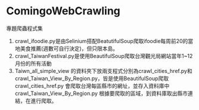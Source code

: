 # ComingoWebCrawling
專題爬蟲程式集
1. crawl_ifoodie.py是由Selinium搭配BeatutifulSoup爬取ifoodie每周前20的當地美食推薦(週數可自行決定)，但只限本島。
2. crawl_TaiwanFestival.py是使用BeautifulSoup爬取台灣觀光局網站當年1~12月份的所有活動
3. Taiwn_all_simple_view 的資料夾下放兩支程式分別為crawl_cities_href.py和crawl_Taiwan_View_By_Region.py，皆是使用BeautifulSoup爬取
crawl_cities_href.py 會爬取台灣每區縣市的網址，並存入資料庫中
crawl_Taiwan_View_By_Region.py 根據要爬取的區域，到資料庫取出縣市連結，在進行爬取。
